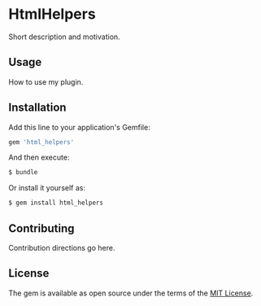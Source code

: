 # HtmlHelpers
Short description and motivation.

## Usage
How to use my plugin.

## Installation
Add this line to your application's Gemfile:

```ruby
gem 'html_helpers'
```

And then execute:
```bash
$ bundle
```

Or install it yourself as:
```bash
$ gem install html_helpers
```

## Contributing
Contribution directions go here.

## License
The gem is available as open source under the terms of the [MIT License](https://opensource.org/licenses/MIT).
